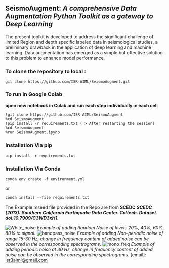 ## **SeismoAugment:** _A comprehensive Data Augmentation Python Toolkit  as a gateway to Deep Learning_
The present toolkit is developed to address the significant challenge of limited Region and depth specific labeled data  in seismological studies, a preliminary drawback in the application of deep learning and machine learning. 
Data augmentation has emerged as a simple but effective solution to this problem to enhance model performance. 

### To clone the repository to local :
```
git clone https://github.com/ISR-AIML/SeismoAugment.git
```
### To run in Google Colab
**open new notebook in Colab and run each step individually in each cell**
```
!git clone https://github.com/ISR-AIML/SeismoAugment
%cd SeismoAugment
!pip install -r requirements.txt ( > After restarting the session)
%cd SeismoAugment
%run SeismoAugment.ipynb
```
### **Installation Via pip**
```
pip install -r requirements.txt
```
### **Installation Via Conda**
```
conda env create -f environment.yml
```
or
```
conda install --file requirements.txt
```

The Example mseed file provided in the Repo are from **SCEDC** 
**_SCEDC (2013): Southern California Earthquake Data Center. Caltech. Dataset. doi:10.7909/C3WD3xH1._**

![White_noise](https://github.com/ISR-AIML/SeismoAugment/assets/163402495/db64d62e-beed-481d-a6f7-039bd1169669)
_Example of adding Random Noise of levels 20%, 40%, 60%, 80% to signal._
![bandpass_noise](https://github.com/ISR-AIML/SeismoAugment/assets/163402495/98f3a745-1ed7-4f2d-83d9-afff27dba0f6)
_Example of adding Non-periodic noise of range 15-30 Hz, change in frequency content of added noise can be observed in the corresponding spectrograms._
![mono_freq](https://github.com/ISR-AIML/SeismoAugment/assets/163402495/614712ff-da18-44c8-a63d-efc8746c0de5)
_Example of adding periodic noise at 30 Hz, change in frequency content of added noise can be observed in the corresponding spectrograms._
[email]: isr3aiml@gmail.com
